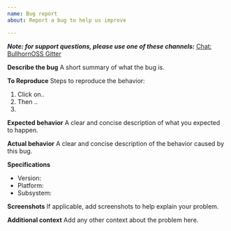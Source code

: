 ```yaml
---
name: Bug report
about: Report a bug to help us improve

---
```


_**Note: for support questions, please use one of these channels:**_ [Chat: BullhornOSS Gitter](https://gitter.im/bullhorn/Open-Source)

**Describe the bug**
A short summary of what the bug is.

**To Reproduce**
Steps to reproduce the behavior:
1. Click on..
2. Then ..
3. 

**Expected behavior**
A clear and concise description of what you expected to happen.

**Actual behavior**
A clear and concise description of the behavior caused by this bug.

**Specifications**
  - Version:
  - Platform:
  - Subsystem:

**Screenshots**
If applicable, add screenshots to help explain your problem.

**Additional context**
Add any other context about the problem here.
